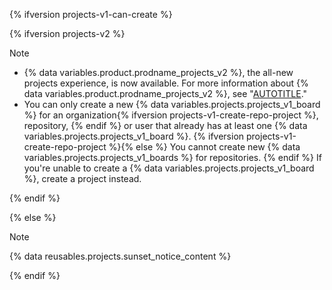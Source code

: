{% ifversion projects-v1-can-create %}

{% ifversion projects-v2 %}

>[!NOTE]
>- {% data variables.product.prodname_projects_v2 %}, the all-new projects experience, is now available. For more information about {% data variables.product.prodname_projects_v2 %}, see "[AUTOTITLE](/issues/planning-and-tracking-with-projects/learning-about-projects/about-projects)."
>- You can only create a new {% data variables.projects.projects_v1_board %} for an organization{% ifversion projects-v1-create-repo-project %}, repository, {% endif %} or user that already has at least one {% data variables.projects.projects_v1_board %}. {% ifversion projects-v1-create-repo-project %}{% else %} You cannot create new {% data variables.projects.projects_v1_boards %} for repositories. {% endif %} If you're unable to create a {% data variables.projects.projects_v1_board %}, create a project instead.

{% endif %}

{% else %}

>[!NOTE]
{% data reusables.projects.sunset_notice_content %}

{% endif %}
